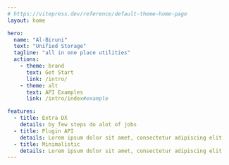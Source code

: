 ```yaml
---
# https://vitepress.dev/reference/default-theme-home-page
layout: home

hero:
  name: "Al-Biruni"
  text: "Unified Storage"
  tagline: "all in one place utilities"
  actions:
    - theme: brand
      text: Get Start
      link: /intro/
    - theme: alt
      text: API Examples
      link: /intro/index#example

features:
  - title: Extra DX
    details: by few steps do alot of jobs
  - title: Plugin API
    details: Lorem ipsum dolor sit amet, consectetur adipiscing elit
  - title: Minimalistic
    details: Lorem ipsum dolor sit amet, consectetur adipiscing elit
---
```

